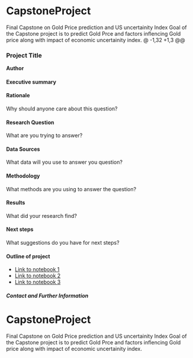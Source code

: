 # CapstoneProject
Final Capstone on Gold Price prediction and US uncertainity Index
Goal of the Capstone project is to predict Gold Prce and factors inflencing Gold price along with impact of economic uncertainity index.
@ -1,32 +1,3 @@
### Project Title

**Author**

#### Executive summary

#### Rationale
Why should anyone care about this question?

#### Research Question
What are you trying to answer?

#### Data Sources
What data will you use to answer you question?

#### Methodology
What methods are you using to answer the question?

#### Results
What did your research find?

#### Next steps
What suggestions do you have for next steps?

#### Outline of project

- [Link to notebook 1]()
- [Link to notebook 2]()
- [Link to notebook 3]()


##### Contact and Further Information
# CapstoneProject
Final Capstone on Gold Price prediction and US uncertainity Index
Goal of the Capstone project is to predict Gold Prce and factors inflencing Gold price along with impact of economic uncertainity index.